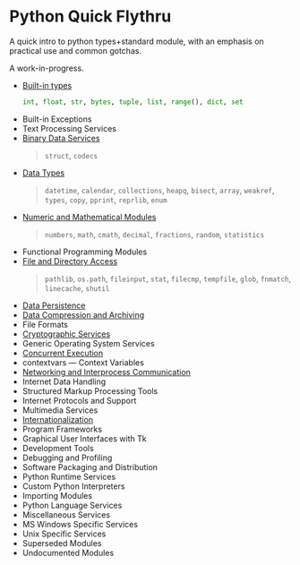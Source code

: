 # Python Quick Flythru

A quick intro to python types+standard module, with an emphasis on practical use and common gotchas.

A work-in-progress.

* [Built-in types](built_in_types.md)
  ```python
  int, float, str, bytes, tuple, list, range(), dict, set
  ```
* Built-in Exceptions
* Text Processing Services
* [Binary Data Services](binary_data_services.md)
  > `struct`, `codecs`
* [Data Types](data_types.md)
  > `datetime`, `calendar`, `collections`, `heapq`, `bisect`, `array`, `weakref`, `types`, `copy`, `pprint`, `reprlib`, `enum`
* [Numeric and Mathematical Modules](numeric_mathematical.md)
  > `numbers`, `math`, `cmath`, `decimal`, `fractions`, `random`, `statistics`
* Functional Programming Modules
* [File and Directory Access](file_directory_access.md)
  > `pathlib`, `os.path`, `fileinput`, `stat`, `filecmp`, `tempfile`, `glob`, `fnmatch`, `linecache`, `shutil`
* [Data Persistence](data_persistence.md)
* [Data Compression and Archiving](data_compression_archiving.md)
* File Formats
* [Cryptographic Services](cryptographic_services.md)
* Generic Operating System Services
* [Concurrent Execution](concurrent_execution.md)
* contextvars — Context Variables
* [Networking and Interprocess Communication](networking_ipc.md)
* Internet Data Handling
* Structured Markup Processing Tools
* Internet Protocols and Support
* Multimedia Services
* [Internationalization](i18n.md)
* Program Frameworks
* Graphical User Interfaces with Tk
* Development Tools
* Debugging and Profiling
* Software Packaging and Distribution
* Python Runtime Services
* Custom Python Interpreters
* Importing Modules
* Python Language Services
* Miscellaneous Services
* MS Windows Specific Services
* Unix Specific Services
* Superseded Modules
* Undocumented Modules
